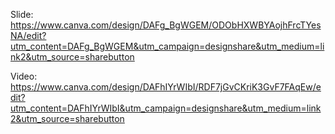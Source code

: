 Slide: https://www.canva.com/design/DAFg_BgWGEM/ODObHXWBYAojhFrcTYesNA/edit?utm_content=DAFg_BgWGEM&utm_campaign=designshare&utm_medium=link2&utm_source=sharebutton

Video: https://www.canva.com/design/DAFhIYrWIbI/RDF7jGvCKriK3GvF7FAqEw/edit?utm_content=DAFhIYrWIbI&utm_campaign=designshare&utm_medium=link2&utm_source=sharebutton
